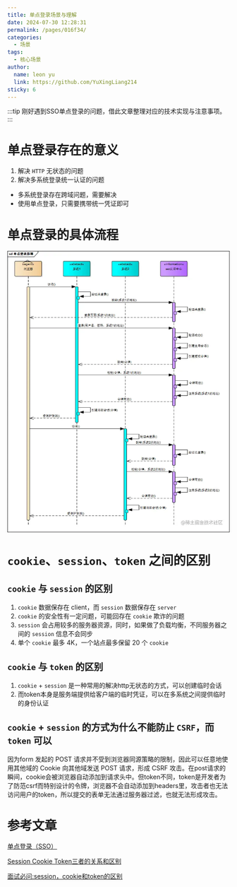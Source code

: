 ```yaml
---
title: 单点登录场景与理解
date: 2024-07-30 12:28:31
permalink: /pages/016f34/
categories:
  - 场景
tags:
  - 核心场景
author: 
  name: leon yu
  link: https://github.com/YuXingLiang214
sticky: 6
---
```


:::tip
刚好遇到SSO单点登录的问题，借此文章整理对应的技术实现与注意事项。
:::

# 单点登录存在的意义

1. 解决 `HTTP` 无状态的问题
2. 解决多系统登录统一认证的问题
  - 多系统登录存在跨域问题，需要解决
  - 使用单点登录，只需要携带统一凭证即可

# 单点登录的具体流程

![sso原理](/img/sso.png)

# `cookie`、`session`、`token` 之间的区别

## `cookie` 与 `session` 的区别

1. `cookie` 数据保存在 client，而 `session` 数据保存在 `server`
2. `cookie` 的安全性有一定问题，可能回存在 `cookie` 欺诈的问题
3. `session` 会占用较多的服务器资源，同时，如果做了负载均衡，不同服务器之间的 `session` 信息不会同步
4. 单个 `cookie` 最多 4K，一个站点最多保留 20 个 `cookie`

## `cookie` 与 `token` 的区别

1. `cookie` + `session` 是一种常用的解决http无状态的方式，可以创建临时会话
2. 而token本身是服务端提供给客户端的临时凭证，可以在多系统之间提供临时的身份认证

## `cookie` + `session` 的方式为什么不能防止 `CSRF`，而 `token` 可以

因为form 发起的 POST 请求并不受到浏览器同源策略的限制，因此可以任意地使用其他域的 Cookie 向其他域发送 POST 请求，形成 CSRF 攻击。在post请求的瞬间，cookie会被浏览器自动添加到请求头中。但token不同，token是开发者为了防范csrf而特别设计的令牌，浏览器不会自动添加到headers里，攻击者也无法访问用户的token，所以提交的表单无法通过服务器过滤，也就无法形成攻击。

# 参考文章

[单点登录（SSO）](https://juejin.cn/post/7092675074683043847)

[Session Cookie Token三者的关系和区别](https://wuch886.gitbooks.io/front-end-handbook/content/session-cookiehe-token-san-zhe-de-guan-xi-he-qu-bie.html)

[面试必问:session，cookie和token的区别](https://cloud.tencent.com/developer/article/1683290)
